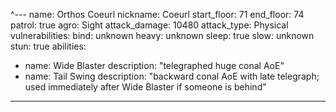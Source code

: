 ^---
name: Orthos Coeurl
nickname: Coeurl
start_floor: 71
end_floor: 74
patrol: true
agro: Sight
attack_damage: 10480
attack_type: Physical
vulnerabilities:
  bind: unknown
  heavy: unknown
  sleep: true
  slow: unknown
  stun: true
abilities:
  - name: Wide Blaster
    description: "telegraphed huge conal AoE"
  - name: Tail Swing
    description: "backward conal AoE with late telegraph; used immediately
    after Wide Blaster if someone is behind"
---
